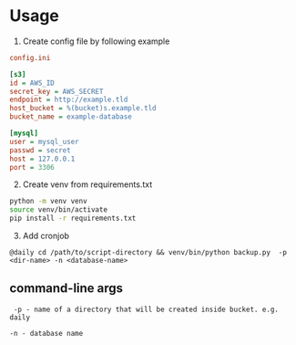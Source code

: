 # Usage 

1. Create config file by following example

```ini config.ini
config.ini

[s3]
id = AWS_ID
secret_key = AWS_SECRET
endpoint = http://example.tld
host_bucket = %(bucket)s.example.tld
bucket_name = example-database

[mysql]
user = mysql_user
passwd = secret
host = 127.0.0.1
port = 3306

```

2. Create venv from requirements.txt

```bash 
python -m venv venv
source venv/bin/activate 
pip install -r requirements.txt
```

3. Add cronjob

```@daily cd /path/to/script-directory && venv/bin/python backup.py  -p <dir-name> -n <database-name>```

## command-line args

``` -p - name of a directory that will be created inside bucket. e.g. daily```

```-n - database name```
